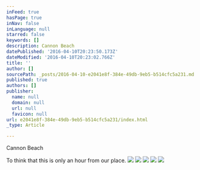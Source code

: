 ```yaml
---
inFeed: true
hasPage: true
inNav: false
inLanguage: null
starred: false
keywords: []
description: Cannon Beach
datePublished: '2016-04-10T20:23:50.173Z'
dateModified: '2016-04-10T20:23:02.766Z'
title: ''
author: []
sourcePath: _posts/2016-04-10-e2041e8f-384e-49db-9eb5-b514cfc5a231.md
published: true
authors: []
publisher:
  name: null
  domain: null
  url: null
  favicon: null
url: e2041e8f-384e-49db-9eb5-b514cfc5a231/index.html
_type: Article

---
```

Cannon Beach

To think that this is only an hour from our place.
![](https://the-grid-user-content.s3-us-west-2.amazonaws.com/256a2eb5-3019-4749-856d-4d3e0228c89a.jpg)
![](https://s3-us-west-2.amazonaws.com/the-grid-img/p/c3f64b6a789e63b85502300eaeea4a67644d1cc4.jpg)
![](https://the-grid-user-content.s3-us-west-2.amazonaws.com/7fb1dd23-6b6f-4c31-80f2-9a70f2ea91be.jpg)
![](https://the-grid-user-content.s3-us-west-2.amazonaws.com/96d45017-fa97-4375-9969-f3f4df4d2941.jpg)
![](https://the-grid-user-content.s3-us-west-2.amazonaws.com/aaf69334-41ce-47f2-b40b-bc958b230c2d.jpg)